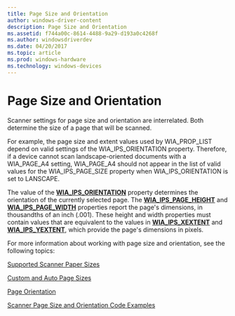 ```yaml
---
title: Page Size and Orientation
author: windows-driver-content
description: Page Size and Orientation
ms.assetid: f744a00c-8614-4488-9a29-d193a0c4268f
ms.author: windowsdriverdev
ms.date: 04/20/2017
ms.topic: article
ms.prod: windows-hardware
ms.technology: windows-devices
---
```


# Page Size and Orientation


Scanner settings for page size and orientation are interrelated. Both determine the size of a page that will be scanned.

For example, the page size and extent values used by WIA\_PROP\_LIST depend on valid settings of the WIA\_IPS\_ORIENTATION property. Therefore, if a device cannot scan landscape-oriented documents with a WIA\_PAGE\_A4 setting, WIA\_PAGE\_A4 should not appear in the list of valid values for the WIA\_IPS\_PAGE\_SIZE property when WIA\_IPS\_ORIENTATION is set to LANSCAPE.

The value of the [**WIA\_IPS\_ORIENTATION**](https://msdn.microsoft.com/library/windows/hardware/ff552625) property determines the orientation of the currently selected page. The [**WIA\_IPS\_PAGE\_HEIGHT**](https://msdn.microsoft.com/library/windows/hardware/ff552632) and [**WIA\_IPS\_PAGE\_WIDTH**](https://msdn.microsoft.com/library/windows/hardware/ff552636) properties report the page's dimensions, in thousandths of an inch (.001). These height and width properties must contain values that are equivalent to the values in [**WIA\_IPS\_XEXTENT**](https://msdn.microsoft.com/library/windows/hardware/ff552661) and [**WIA\_IPS\_YEXTENT**](https://msdn.microsoft.com/library/windows/hardware/ff552669), which provide the page's dimensions in pixels.

For more information about working with page size and orientation, see the following topics:

[Supported Scanner Paper Sizes](supported-scanner-paper-sizes.md)

[Custom and Auto Page Sizes](custom-and-auto-page-sizes.md)

[Page Orientation](page-orientation.md)

[Scanner Page Size and Orientation Code Examples](page-size-and-orientation-code-examples.md)

 

 





